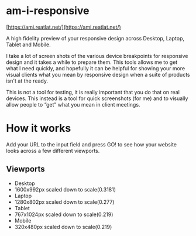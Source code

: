 am-i-responsive
===============

[https://ami.reatlat.net/](https://ami.reatlat.net/)

A high fidelity preview of your responsive design across Desktop, Laptop, Tablet and Mobile.

I take a lot of screen shots of the various device breakpoints for responsive design and it takes a while to prepare them. This tools allows me to get what I need quickly, and hopefully it can be helpful for showing your more visual clients what you mean by responsive design when a suite of products isn't at the ready.

This is not a tool for testing, it is really important that you do that on real devices. This instead is a tool for quick screenshots (for me) and to visually allow people to “get” what you mean in client meetings.

# How it works

Add your URL to the input field and press GO! to see how your website looks across a few different viewports.

## Viewports

- Desktop
 - 1600x992px scaled down to scale(0.3181)
- Laptop
 - 1280x802px scaled down to scale(0.277)
- Tablet
 - 767x1024px scaled down to scale(0.219)
- Mobile
 - 320x480px scaled down to scale(0.219)
